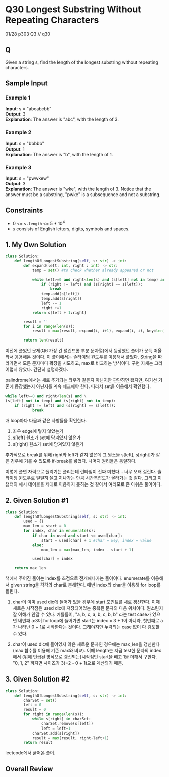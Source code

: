 # Q30 Longest Substring Without Repeating Characters

01/28 p303 Q3 // q30

## Q

Given a string s, find the length of the longest substring without repeating characters.

## Sample Input

### Example 1
__Input__: s = "abcabcbb"  
__Output__: 3  
__Explanation__: The answer is "abc", with the length of 3.  

### Example 2
__Input__: s = "bbbbb"  
__Output__: 1  
__Explanation__: The answer is "b", with the length of 1.  

### Example 3
__Input__: s = "pwwkew"  
__Output__: 3  
__Explanation__: The answer is "wke", with the length of 3.
Notice that the answer must be a substring, "pwke" is a subsequence and not a substring.  


## Constraints

- 0 <= `s.length` <= 5 * 10<sup>4</sup>
- `s` consists of English letters, digits, symbols and spaces.


## 1. My Own Solution

```py
class Solution:
    def lengthOfLongestSubstring(self, s: str) -> int:
        def expand(left: int, right : int) -> str:
            temp = set() #to check whether already appeared or not
            
            while left>=0 and right<len(s) and (s[left] not in temp) and (s[right] not in temp):
                if (right != left) and (s[right] == s[left]):
                    break
                temp.add(s[left])
                temp.add(s[right])
                left -= 1
                right +=1  
            return s[left + 1:right]

        result = ''
        for i in range(len(s)):
            result = max(result, expand(i, i+1), expand(i, i), key=len)

        return len(result)
```

이전에 풀었던 문제(Q6 가장 긴 팰린드롬 부분 문자열)에서 등장했던 풀이가 문득 떠올라서 응용해본 것이다. 이 풀이에서는 슬라이딩 윈도우를 이용해서 풀었다. String을 따라가면서 모든 문자마다 확장을 시도하고, max로 비교하는 방식이다. 구현 자체는 그리 어렵지 않았다. 간단히 설명하겠다.

palindrome에서는 새로 추가되는 좌우가 같은지 아닌지만 판단하면 됐지만, 여기선 기존에 등장했는지 아닌지를 계속 체크해야 한다. 따라서 set을 이용해서 확인했다.

```py
while left>=0 and right<len(s) and \
(s[left] not in temp) and (s[right] not in temp):
    if (right != left) and (s[right] == s[left]):
            break
```

매 loop마다 다음과 같은 사항들을 확인한다.
1. 좌우 edge에 닿지 않았는가
2. s[left] 원소가 set에 담겨있지 않은가
3. s[right] 원소가 set에 담겨있지 않은가  

추가적으로 break를 위해 right와 left가 같지 않은데 그 원소들 s[left], s[right]가 같은 경우에 거를 수 있도록 if-break를 넣었다. 나머지 원리들은 동일하다. 

이렇게 풀면 자력으로 풀리기는 풀리는데 런타임이 진짜 미쳤다... 너무 오래 걸린다. 슬라이딩 윈도우로 일일히 쓸고 지나가는 만큼 시간복잡도가 올라가는 것 같다. 그리고 이 챕터의 해시 테이블을 제대로 이용하지 못하는 것 같아서 여러모로 좀 아쉬운 풀이이다.

## 2. Given Solution #1

```py
class Solution:
    def lengthOfLongestSubstring(self, s: str) -> int:
        used = {}
        max_len = start = 0
        for index, char in enumerate(s):
            if char in used and start <= used[char]:
                start = used[char] + 1 #char = key, index = value
            else:
                max_len = max(max_len, index - start + 1)

            used[char] = index
    
    return max_len
```

책에서 주어진 풀이는 index를 초점으로 전개해나가는 풀이이다. enumerate를 이용해서 given string을 각각의 char로 분해한다. 매번 index와 char을 이용해 for loop를 돌린다. 

1) char이 이미 used dic에 들어가 있을 경우에 start 포인트를 새로 갱신한다. 이때 새로운 시작점은 used dic에 저장되어있는 중복된 문자의 다음 위치이다. 뭔소린지 잘 이해가 안갈 수 있다. 예를들어, "a, b, c, a, b, c, b, b" 라는 test case가 있으면 네번째 a:3이 for loop에 들어가면 start는 index = 3 + 1이 아니라, 첫번째로 a가 나타난 0 + 1로 시작한다는 것이다. 그래야지만 누락되는 case 없이 다 검토할 수 있다.

2) char이 used dic에 들어있지 않은 새로운 문자인 경우에는 max_len을 갱신한다(max 함수를 이용해 기존 max와 비교). 이때 length는 지금 test한 문자의 index에서 (위에 언급된 방식으로 갱신되는)시작점인 start을 빼고 1을 더해서 구한다. "0, 1, 2" 까지면 사이즈가 3(=2 - 0 + 1)으로 계산되기 때문.


## 3. Given Solution #2

```py
class Solution:
    def lengthOfLongestSubstring(self, s: str) -> int:
        charSet = set()
        left = 0
        result = 0
        for right in range(len(s)):
            while s[right] in charSet:
                charSet.remove(s[left])
                left = left+1
            charSet.add(s[right])
            result = max(result, right-left+1)
        return result
```

leetcode에서 긁어온 풀이.

## Overall Review

